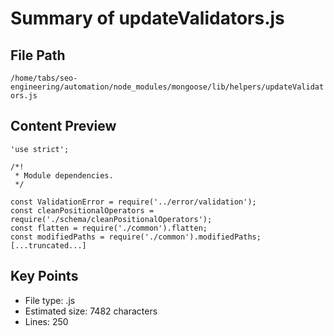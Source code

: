 # Summary of updateValidators.js
  
## File Path
`/home/tabs/seo-engineering/automation/node_modules/mongoose/lib/helpers/updateValidators.js`

## Content Preview
```
'use strict';

/*!
 * Module dependencies.
 */

const ValidationError = require('../error/validation');
const cleanPositionalOperators = require('./schema/cleanPositionalOperators');
const flatten = require('./common').flatten;
const modifiedPaths = require('./common').modifiedPaths;
[...truncated...]
```

## Key Points
- File type: .js
- Estimated size: 7482 characters
- Lines: 250
